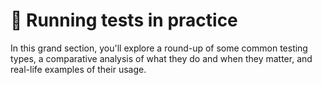 # 🧪 Running tests in practice

In this grand section, you'll explore a round-up of some common testing types, a comparative analysis of what they do and when they matter, and real-life examples of their usage.

